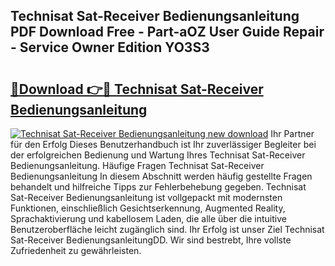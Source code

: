 ## Technisat Sat-Receiver Bedienungsanleitung PDF Download Free - Part-aOZ User Guide Repair - Service Owner Edition YO3S3

# <h2><a href="http://df44rr.blite.top/?on=Technisat+Sat-Receiver+Bedienungsanleitung">🔗Download 👉🔴 Technisat Sat-Receiver Bedienungsanleitung</a></h2>

[![Technisat Sat-Receiver Bedienungsanleitung new download](https://i.imgur.com/lujVjoI.png)](http://df44rr.blite.top/?on=Technisat+Sat-Receiver+Bedienungsanleitung)
Ihr Partner für den Erfolg Dieses Benutzerhandbuch ist Ihr zuverlässiger Begleiter bei der erfolgreichen Bedienung und Wartung Ihres Technisat Sat-Receiver Bedienungsanleitung. Häufige Fragen Technisat Sat-Receiver Bedienungsanleitung In diesem Abschnitt werden häufig gestellte Fragen behandelt und hilfreiche Tipps zur Fehlerbehebung gegeben. Technisat Sat-Receiver Bedienungsanleitung ist vollgepackt mit modernsten Funktionen, einschließlich Gesichtserkennung, Augmented Reality, Sprachaktivierung und kabellosem Laden, die alle über die intuitive Benutzeroberfläche leicht zugänglich sind. Ihr Erfolg ist unser Ziel Technisat Sat-Receiver BedienungsanleitungDD. Wir sind bestrebt, Ihre vollste Zufriedenheit zu gewährleisten.

